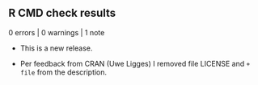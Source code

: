 ## R CMD check results

0 errors | 0 warnings | 1 note

* This is a new release.

* Per feedback from CRAN (Uwe Ligges) I removed file LICENSE and `+ file` from the description. 
